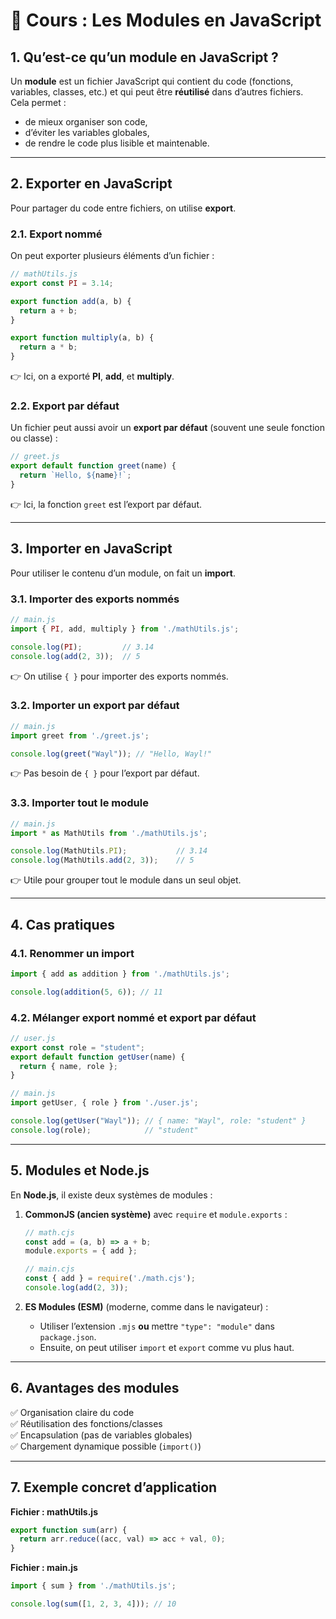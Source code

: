 # 📘 Cours : Les Modules en JavaScript

## 1. Qu’est-ce qu’un module en JavaScript ?
Un **module** est un fichier JavaScript qui contient du code (fonctions, variables, classes, etc.)
et qui peut être **réutilisé** dans d’autres fichiers.  
Cela permet :
- de mieux organiser son code,
- d’éviter les variables globales,
- de rendre le code plus lisible et maintenable.

---

## 2. Exporter en JavaScript

Pour partager du code entre fichiers, on utilise **export**.

### 2.1. Export nommé
On peut exporter plusieurs éléments d’un fichier :

```js
// mathUtils.js
export const PI = 3.14;

export function add(a, b) {
  return a + b;
}

export function multiply(a, b) {
  return a * b;
}
```

👉 Ici, on a exporté **PI**, **add**, et **multiply**.

### 2.2. Export par défaut
Un fichier peut aussi avoir un **export par défaut** (souvent une seule fonction ou classe) :

```js
// greet.js
export default function greet(name) {
  return `Hello, ${name}!`;
}
```

👉 Ici, la fonction `greet` est l’export par défaut.

---

## 3. Importer en JavaScript

Pour utiliser le contenu d’un module, on fait un **import**.

### 3.1. Importer des exports nommés
```js
// main.js
import { PI, add, multiply } from './mathUtils.js';

console.log(PI);         // 3.14
console.log(add(2, 3));  // 5
```

👉 On utilise `{ }` pour importer des exports nommés.

### 3.2. Importer un export par défaut
```js
// main.js
import greet from './greet.js';

console.log(greet("Wayl")); // "Hello, Wayl!"
```

👉 Pas besoin de `{ }` pour l’export par défaut.

### 3.3. Importer tout le module
```js
// main.js
import * as MathUtils from './mathUtils.js';

console.log(MathUtils.PI);           // 3.14
console.log(MathUtils.add(2, 3));    // 5
```

👉 Utile pour grouper tout le module dans un seul objet.

---

## 4. Cas pratiques

### 4.1. Renommer un import
```js
import { add as addition } from './mathUtils.js';

console.log(addition(5, 6)); // 11
```

### 4.2. Mélanger export nommé et export par défaut
```js
// user.js
export const role = "student";
export default function getUser(name) {
  return { name, role };
}

// main.js
import getUser, { role } from './user.js';

console.log(getUser("Wayl")); // { name: "Wayl", role: "student" }
console.log(role);            // "student"
```

---

## 5. Modules et Node.js

En **Node.js**, il existe deux systèmes de modules :

1. **CommonJS (ancien système)** avec `require` et `module.exports` :
   ```js
   // math.cjs
   const add = (a, b) => a + b;
   module.exports = { add };
   
   // main.cjs
   const { add } = require('./math.cjs');
   console.log(add(2, 3));
   ```

2. **ES Modules (ESM)** (moderne, comme dans le navigateur) :
   - Utiliser l’extension `.mjs` **ou** mettre `"type": "module"` dans `package.json`.
   - Ensuite, on peut utiliser `import` et `export` comme vu plus haut.

---

## 6. Avantages des modules
✅ Organisation claire du code  
✅ Réutilisation des fonctions/classes  
✅ Encapsulation (pas de variables globales)  
✅ Chargement dynamique possible (`import()`)  

---

## 7. Exemple concret d’application

**Fichier : mathUtils.js**
```js
export function sum(arr) {
  return arr.reduce((acc, val) => acc + val, 0);
}
```

**Fichier : main.js**
```js
import { sum } from './mathUtils.js';

console.log(sum([1, 2, 3, 4])); // 10
```
